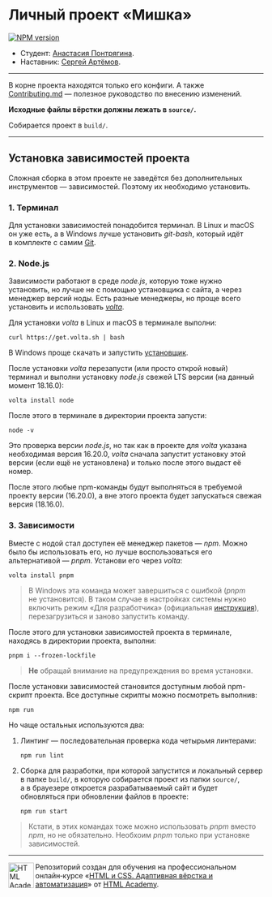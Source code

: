 # Личный проект «Мишка»

[![NPM version][check-image]][check-url]

* Студент: [Анастасия Понтрягина](https://up.htmlacademy.ru/adaptive/26/user/2051093).
* Наставник: [Сергей Артёмов](https://htmlacademy.ru/profile/id228892).

---

В корне проекта находятся только его конфиги. А также [Contributing.md](Contributing.md) — полезное руководство по внесению изменений.

**Исходные файлы вёрстки должны лежать в `source/`.**

Собирается проект в `build/`.

---

## Установка зависимостей проекта

Сложная сборка в этом проекте не заведётся без дополнительных инструментов — зависимостей. Поэтому их необходимо установить.

### 1. Терминал

Для установки зависимостей понадобится терминал. В Linux и macOS он уже есть, а в Windows лучше установить _git-bash_, который идёт в комплекте с самим [Git](https://git-scm.com/download/windows).

### 2. Node.js

Зависимости работают в среде _node.js_, которую тоже нужно установить, но лучше не с помощью установщика с сайта, а через менеджер версий ноды. Есть разные менеджеры, но проще всего установить и использовать [_volta_](https://volta.sh/).

Для установки _volta_ в Linux и macOS в терминале выполни:

```shell
curl https://get.volta.sh | bash
```

В Windows проще скачать и запустить [установщик](https://github.com/volta-cli/volta/releases/download/v1.1.1/volta-1.1.1-windows-x86_64.msi).

После установки _volta_ перезапусти (или просто открой новый) терминал и выполни установку _node.js_ свежей LTS версии (на данный момент 18.16.0):

```shell
volta install node
```

После этого в терминале в директории проекта запусти:

```shell
node -v
```

Это проверка версии _node.js_, но так как в проекте для _volta_ указана необходимая версия 16.20.0, _volta_ сначала запустит установку этой версии (если ещё не установлена) и только после этого выдаст её номер.

После этого любые npm-команды будут выполняться в требуемой проекту версии (16.20.0), а вне этого проекта будет запускаться свежая версия (18.16.0).

### 3. Зависимости

Вместе с нодой стал доступен её менеджер пакетов — _npm_. Можно было бы использовать его, но лучше воспользоваться его альтернативой — _pnpm_. Установи его через _volta_:

```shell
volta install pnpm
```

> В Windows эта команда может завершиться с ошибкой (_pnpm_ не установится). В таком случае в настройках системы нужно включить режим «Для разработчика» (официальная [инструкция](https://learn.microsoft.com/ru-ru/windows/apps/get-started/enable-your-device-for-development#accessing-settings-for-developers)), перезагрузиться и заново запустить команду.

После этого для установки зависимостей проекта в терминале, находясь в директории проекта, выполни:

```shell
pnpm i --frozen-lockfile
```

> **Не** обращай внимание на предупреждения во время установки.

После установки зависимостей становится доступным любой npm-скрипт проекта. Все доступные скрипты можно посмотреть выполнив:

```shell
npm run
```

Но чаще остальных используются два:

1. Линтинг — последовательная проверка кода четырьмя линтерами:

	```shell
	npm run lint
	```

2. Cборка для разработки, при которой запустится и локальный сервер в папке `build/`, в которую собирается проект из папки `source/`, а в брауезере откроется разрабатываемый сайт и будет обновляться при обновлении файлов в проекте:

	```shell
	npm run start
	```

> Кстати, в этих командах тоже можно использовать _pnpm_ вместо _npm_, но не обязательно. Необхоим _pnpm_ только при установке зависимостей.

---

<a href="https://htmlacademy.ru/intensive/adaptive"><img align="left" width="50" height="50" alt="HTML Academy" src="https://up.htmlacademy.ru/static/img/intensive/adaptive/logo-for-github-2.png"></a>

Репозиторий создан для обучения на профессиональном онлайн‑курсе «[HTML и CSS. Адаптивная вёрстка и автоматизация](https://htmlacademy.ru/intensive/adaptive)» от [HTML Academy](https://htmlacademy.ru).

[check-image]: https://github.com/htmlacademy-adaptive/2051093-mishka-26/workflows/Project%20check/badge.svg?branch=master
[check-url]: https://github.com/htmlacademy-adaptive/2051093-mishka-26/actions
